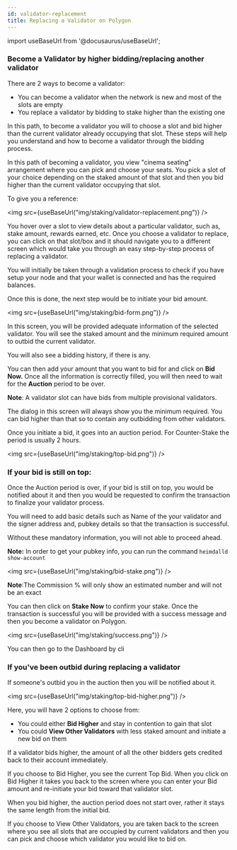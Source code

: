 ```yaml
---
id: validator-replacement
title: Replacing a Validator on Polygon
---
```

import useBaseUrl from '@docusaurus/useBaseUrl';

### Become a Validator by higher bidding/replacing another validator

There are 2 ways to become a validator:

- You can become a validator when the network is new and most of the slots are empty
- You replace a validator by bidding to stake higher than the existing one

In this path, to become a validator you will to choose a slot and bid higher than the current validator already occupying that slot. These steps will help you understand and how to become a validator through the bidding process.

In this path of becoming a validator, you view "cinema seating" arrangement where you can pick and choose your seats. You pick a slot of your choice depending on the staked amount of that slot and then you bid higher than the current validator occupying that slot.

To give you a reference:

<img src={useBaseUrl("img/staking/validator-replacement.png")} />

You hover over a slot to view details about a particular validator, such as, stake amount, rewards earned, etc. Once you choose a validator to replace, you can click on that slot/box and it should navigate you to a different screen which would take you through an easy step-by-step process of replacing a validator.

You will initially be taken through a validation process to check if you have setup your node and that your wallet is connected and has the required balances.

Once this is done, the next step would be to initiate your bid amount.

<img src={useBaseUrl("img/staking/bid-form.png")} />

In this screen, you will be provided adequate information of the selected validator. You will see the staked amount and the minimum required amount to outbid the current validator.

You will also see a bidding history, if there is any.

You can then add your amount that you want to bid for and click on **Bid Now.** Once all the information is correctly filled, you will then need to wait for the **Auction** period to be over.

**Note**: A validator slot can have bids from multiple provisional validators.

The dialog in this screen will always show you the minimum required. You can bid higher than that so to contain any outbidding from other validators.

Once you initiate a bid, it goes into an auction period. For Counter-Stake the period is usually 2 hours.

<img src={useBaseUrl("img/staking/top-bid.png")} />

### If your bid is still on top:

Once the Auction period is over, if your bid is still on top, you would be notified about it and then you would be requested to confirm the transaction to finalize your validator process.

You will need to add basic details such as Name of the your validator and the signer address and, pubkey details so that the transaction is successful.

Without these mandatory information, you will not able to proceed ahead.

**Note:** In order to get your pubkey info, you can run the command `heimdalld show-account`

<img src={useBaseUrl("img/staking/bid-stake.png")} />

**Note**:The Commission % will only show an estimated number and will not be an exact

You can then click on **Stake Now** to confirm your stake. Once the transaction is successful you will be provided with a success message and then you become a validator on Polygon.

<img src={useBaseUrl("img/staking/success.png")} />

You can then go to the Dashboard by cli

### If you've been outbid during replacing a validator

If someone's outbid you in the auction then you will be notified about it.

<img src={useBaseUrl("img/staking/top-bid-higher.png")} />

Here, you will have 2 options to choose from:

- You could either **Bid Higher** and stay in contention to gain that slot
- You could **View Other Validators** with less staked amount and initiate a new bid on them

If a validator bids higher, the amount of all the other bidders gets credited back to their account immediately.

If you choose to Bid Higher, you see the current Top Bid. When you click on Bid Higher it takes you back to the screen where you can enter your Bid amount and re-initiate your bid toward that validator slot.

When you bid higher, the auction period does not start over, rather it stays the same length from the initial bid.

If you choose to View Other Validators, you are taken back to the screen where you see all slots that are occupied by current validators and then you can pick and choose which validator you would like to bid on. 